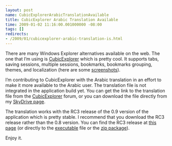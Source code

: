 ```yaml
---
layout: post
name: CubicExplorerArabicTranslationAvailable
title: CubicExplorer Arabic Translation Available
time: 2009-01-02 11:16:00.001000000 -08:00
tags: []
redirects:
- /2009/01/cubicexplorer-arabic-translation-is.html
---
```

There are many Windows Explorer alternatives available on the web. The one that I’m using is [CubicExplorer](http://www.cubicreality.com/cubicexplorer/download/ "Download CubicExplorer 0.8 (Freeware)") which is pretty cool. It supports tabs, saving sessions, multiple sessions, bookmarks, bookmarks grouping, themes, and localization (here are some [screenshots](http://www.cubicreality.com/cubicexplorer/screenshots/ "Screenshots of CubicExplorer")).

I’m contributing to CubicExplorer with the Arabic translation in an effort to make it more available to the Arabic user. The translation file is not integrated in the application build yet. You can get the link to the translation file from the [CubicExplorer](http://www.cubicreality.com/forum/index.php?topic=874.0 "CubicExplorer Arabic Translation Page") forum, or you can download the file directly from my [SkyDrive page](http://cid-a0f4e46186f7cce4.skydrive.live.com/self.aspx/Public/CubicExplorerArabicTranslation/default.po "CubicExplorer Arabic Translation File").

The translation works with the RC3 release of the 0.9 version of the application which is pretty stable. I recommend that you download the RC3 release rather than the 0.8 version. You can find the RC3 release at [this page](http://www.cubicreality.com/forum/index.php?topic=791.0 "Download CubicExplorer 0.9 RC3 (Freeware)") (or directly to the [executable](http://cubicreality.pp.fi/files/ce/CubicExplorer_0.90rc3_Setup.exe "Download CubicExplorer 0.9 RC3 (Freeware - Executable)") file or the [zip package](http://cubicreality.pp.fi/files/ce/CubicExplorer_0.90rc3.zip "Download CubicExplorer 0.9 RC3 (Freeware - zip package)")).

Enjoy it.
